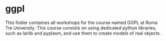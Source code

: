 # ggpl

This folder containes all workshops for the course named GGPL at Roma Tre University. This course consists on using dedicated python libraries, such as larlib and pyplasm, and use them to create models of real objects. 

